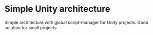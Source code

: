 # Simple Unity architecture
Simple architecture with global script-manager for Unity projects. Good solution for small projects.
